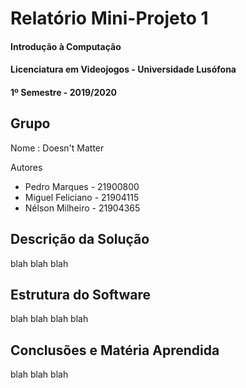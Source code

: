 # Relatório Mini-Projeto 1
#### Introdução à Computação
#### Licenciatura em Videojogos - Universidade Lusófona
#### 1º Semestre - 2019/2020

## Grupo
Nome : Doesn't Matter

Autores
* Pedro Marques - 21900800
* Miguel Feliciano - 21904115
* Nélson Milheiro - 21904365

## Descrição da Solução
blah blah blah

## Estrutura do Software
blah blah blah blah

## Conclusões e Matéria Aprendida
blah blah blah

